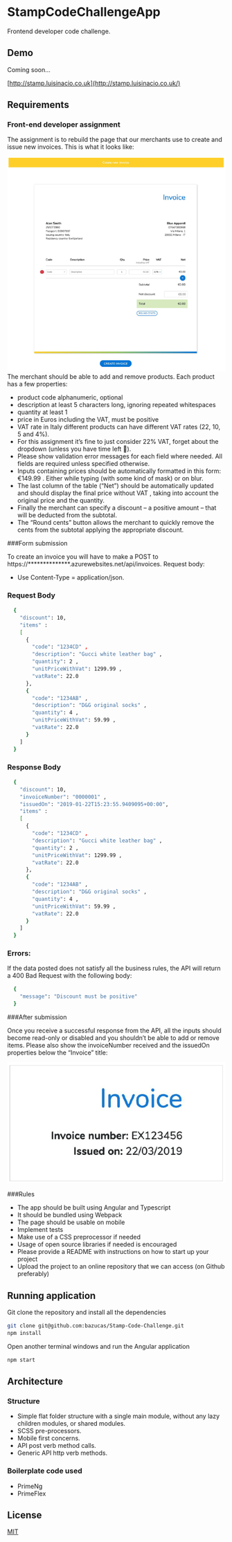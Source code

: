 # StampCodeChallengeApp

Frontend developer code challenge.

## Demo
Coming soon...

[http://stamp.luisinacio.co.uk](http://stamp.luisinacio.co.uk/)

## Requirements

### Front-end developer assignment
The assignment is to rebuild the page that our merchants use to create and issue new
invoices. This is what it looks like:

![alt text](./src/assets/screen/screen.png)
The merchant should be able to add and remove products. Each product has a few
properties:
* product code
alphanumeric, optional
* description
at least 5 characters long, ignoring repeated whitespaces
* quantity
at least 1
* price in Euros
including the VAT, must be positive
* VAT rate in Italy different products can have different VAT rates (22, 10, 5 and 4%). 
* For this assignment
it’s fine to just consider 22% VAT, forget about the dropdown (unless you have time left 🙂).
* Please show validation error messages for each field where needed. All fields are
required unless specified otherwise.
* Inputs containing prices should be automatically formatted in this form: €149.99 .
Either while typing (with some kind of mask) or on blur.
* The last column of the table (“Net”) should be automatically updated and should display
the final price without VAT , taking into account the original price and the quantity.
* Finally the merchant can specify a discount – a positive amount – that will be deducted
from the subtotal. 
* The “Round cents” button allows the merchant to quickly remove the
cents from the subtotal applying the appropriate discount.

###Form submission

To create an invoice you will have to make a POST to
https://**************.azurewebsites.net/api/invoices.
Request body:
* Use Content-Type = application/json.

### Request Body

```bash
  {
    "discount": 10,
    "items" :
    [
      {
        "code": "1234CD" ,
        "description": "Gucci white leather bag" ,
        "quantity": 2 ,
        "unitPriceWithVat": 1299.99 ,
        "vatRate": 22.0
      },
      {
        "code": "1234AB" ,
        "description": "D&G original socks" ,
        "quantity": 4 ,
        "unitPriceWithVat": 59.99 ,
        "vatRate": 22.0
      }
    ]
  }
```

### Response Body

```bash
  {
    "discount": 10,
    "invoiceNumber": "0000001" ,
    "issuedOn": "2019-01-22T15:23:55.9409095+00:00",
    "items" :
    [
      {
        "code": "1234CD" ,
        "description": "Gucci white leather bag" ,
        "quantity": 2 ,
        "unitPriceWithVat": 1299.99 ,
        "vatRate": 22.0
      },
      {
        "code": "1234AB" ,
        "description": "D&G original socks" ,
        "quantity": 4 ,
        "unitPriceWithVat": 59.99 ,
        "vatRate": 22.0
      }
    ]
  }
```

### Errors:

If the data posted does not satisfy all the business rules, the API will return a 400 Bad
Request with the following body:

```bash
  {
    "message": "Discount must be positive"
  }
```

###After submission

Once you receive a successful response from the API, all the inputs should become
read-only or disabled and you shouldn’t be able to add or remove items.
Please also show the invoiceNumber received and the issuedOn properties below
the “Invoice” title:

![alt text](./src/assets/screen/invoice.png)

###Rules

* The app should be built using Angular and Typescript
* It should be bundled using Webpack
* The page should be usable on mobile
* Implement tests
* Make use of a CSS preprocessor if needed
* Usage of open source libraries if needed is encouraged
* Please provide a README with instructions on how to start up your project
* Upload the project to an online repository that we can access (on Github preferably)


## Running application

Git clone the repository and install all the dependencies

```bash
git clone git@github.com:bazucas/Stamp-Code-Challenge.git
npm install
``` 
Open another terminal windows and run the Angular application

```bash
npm start
```

## Architecture

### Structure

* Simple flat folder structure with a single main module, without any lazy children modules, or shared modules.
* SCSS pre-processors.
* Mobile first concerns. 
* API post verb method calls.
* Generic API http verb methods.

### Boilerplate code used

* PrimeNg
* PrimeFlex

## License
[MIT](https://choosealicense.com/licenses/mit/)
